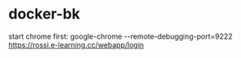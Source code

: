 # docker-bk

start chrome first: google-chrome --remote-debugging-port=9222 https://rossi.e-learning.cc/webapp/login
